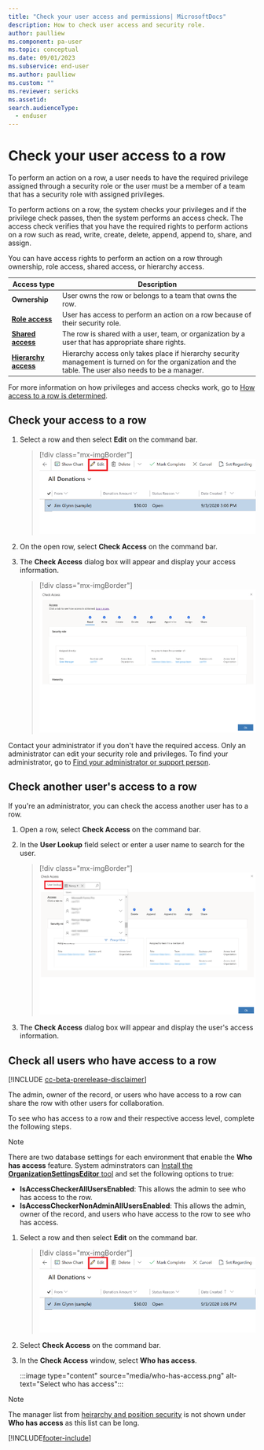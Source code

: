 ```yaml
---
title: "Check your user access and permissions| MicrosoftDocs"
description: How to check user access and security role.
author: paulliew
ms.component: pa-user
ms.topic: conceptual
ms.date: 09/01/2023
ms.subservice: end-user
ms.author: paulliew
ms.custom: ""
ms.reviewer: sericks
ms.assetid: 
search.audienceType: 
  - enduser
---
```


# Check your user access to a row

To perform an action on a row, a user needs to have the required privilege assigned through a security role or the user must be a member of a team that has a security role with assigned privileges.

To perform actions on a row, the system checks your privileges and if the privilege check passes, then the system performs an access check. The access check verifies that you have the required rights to perform actions on a row such as read, write, create, delete, append, append to, share, and assign.

You can have access rights to perform an action on a row through ownership, role access, shared access, or hierarchy access.

|Access type|Description|  
|---------------|-----------------|  
|**Ownership**| User owns the row or belongs to a team that owns the row.|  
|[**Role access**](/power-platform/admin/how-record-access-determined#role-access)|User has access to perform an action on a row because of their security role.|  
|[**Shared access**](/power-platform/admin/how-record-access-determined#shared-access)| The row is shared with a user, team, or organization by a user that has appropriate share rights.|  
|[**Hierarchy access**](/power-platform/admin/how-record-access-determined#hierarchy-access)|Hierarchy access only takes place if hierarchy security management is turned on for the organization and the table. The user also needs to be a manager.

For more information on how privileges and access checks work, go to [How access to a row is determined](/power-platform/admin/how-record-access-determined).


## Check your access to a row


1. Select a row and then select **Edit** on the command bar.

    > [!div class="mx-imgBorder"]
    > ![Select a row to edit it.](media/edit_record.png "Select a row to edit it")
  
2. On the open row, select **Check Access** on the command bar.
3. The **Check Access** dialog box will appear and display your access information.


    > [!div class="mx-imgBorder"]
    > ![Access checker showing your access level.](media/check_access_page.png "Access checker showing your access level")
    
Contact your administrator if you don't have the required access. Only an administrator can edit your security role and privileges. To find your administrator, go to [Find your administrator or support person](./find-admin.md).


## Check another user's access to a row

If you're an administrator, you can check the access another user has to a row.

1. Open a row, select **Check Access** on the command bar.
2. In the **User Lookup** field select or enter a user name to search for the user.

   > [!div class="mx-imgBorder"]
   > ![Access checker showing your access level for an admin.](media/check_access_page_admin-1.png "Access checker showing your access level for an admin")
  
3.   The **Check Access** dialog box will appear and display the user's access information.

## Check all users who have access to a row

[!INCLUDE [cc-beta-prerelease-disclaimer](../includes/cc-beta-prerelease-disclaimer.md)]

The admin, owner of the record, or users who have access to a row can share the row with other users for collaboration. 

To see who has access to a row and their respective access level, complete the following steps.

> [!Note]
> There are two database settings for each environment that enable the **Who has access** feature. System adminstrators can [Install the **OrganizationSettingsEditor** tool](/power-platform/admin/environment-database-settings#install-the-organizationsettingseditor-tool) and set the following options to true:
> 
> - **IsAccessCheckerAllUsersEnabled**: This allows the admin to see who has access to the row.
> - **IsAccessCheckerNonAdminAllUsersEnabled**: This allows the admin, owner of the record, and users who have access to the row to see who has access.

1. Select a row and then select **Edit** on the command bar.

    > [!div class="mx-imgBorder"]
    > ![Select a row to edit it.](media/edit_record.png "Select a row to edit it")
  
2. Select **Check Access** on the command bar.
3. In the **Check Access** window, select **Who has access**.

    :::image type="content" source="media/who-has-access.png" alt-text="Select who has access":::

> [!NOTE]
> The manager list from [heirarchy and position security](/power-platform/admin/hierarchy-security#manager-hierarchy-and-position-hierarchy-security-models) is not shown under **Who has access** as this list can be long.


[!INCLUDE[footer-include](../includes/footer-banner.md)]

